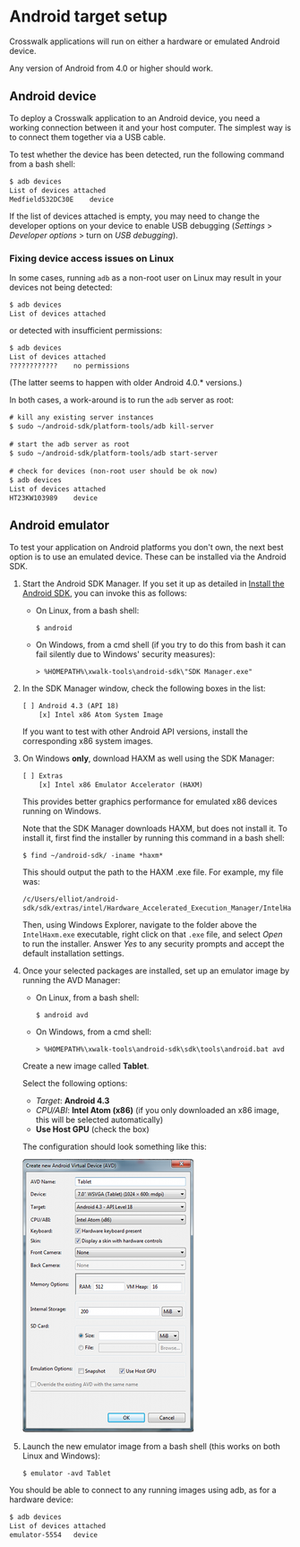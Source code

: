 # Android target setup

Crosswalk applications will run on either a hardware or emulated Android device.

Any version of Android from 4.0 or higher should work.

## Android device

To deploy a Crosswalk application to an Android device, you need a working connection between it and your host computer. The simplest way is to connect them together via a USB cable.

To test whether the device has been detected, run the following command from a bash shell:

    $ adb devices
    List of devices attached
    Medfield532DC30E	device

If the list of devices attached is empty, you may need to change the developer options on your device to enable USB debugging (*Settings* &gt; *Developer options* &gt; turn on *USB debugging*).

### Fixing device access issues on Linux

In some cases, running `adb` as a non-root user on Linux may result in your devices not being detected:

    $ adb devices
    List of devices attached

or detected with insufficient permissions:

    $ adb devices
    List of devices attached
    ????????????	no permissions

(The latter seems to happen with older Android 4.0.* versions.)

In both cases, a work-around is to run the `adb` server as root:

    # kill any existing server instances
    $ sudo ~/android-sdk/platform-tools/adb kill-server

    # start the adb server as root
    $ sudo ~/android-sdk/platform-tools/adb start-server

    # check for devices (non-root user should be ok now)
    $ adb devices
    List of devices attached
    HT23KW103989	device

## Android emulator

To test your application on Android platforms you don't own, the next best option is to use an emulated device. These can be installed via the Android SDK.

1.  Start the Android SDK Manager. If you set it up as detailed in [Install the Android SDK](#Install-the-Android-SDK), you can invoke this as follows:

    *   On Linux, from a bash shell:

            $ android

    *   On Windows, from a cmd shell (if you try to do this from bash it can fail silently due to Windows' security measures):

            > %HOMEPATH%\xwalk-tools\android-sdk\"SDK Manager.exe"

2.  In the SDK Manager window, check the following boxes in the list:

        [ ] Android 4.3 (API 18)
            [x] Intel x86 Atom System Image

    If you want to test with other Android API versions, install the corresponding x86 system images.

3.  On Windows **only**, download HAXM as well using the SDK Manager:

        [ ] Extras
            [x] Intel x86 Emulator Accelerator (HAXM)

    This provides better graphics performance for emulated x86 devices running on Windows.

    Note that the SDK Manager downloads HAXM, but does not install it. To install it, first find the installer by running this command in a bash shell:

        $ find ~/android-sdk/ -iname *haxm*

    This should output the path to the HAXM .exe file. For example, my file was:

        /c/Users/elliot/android-sdk/sdk/extras/intel/Hardware_Accelerated_Execution_Manager/IntelHaxm.exe

    Then, using Windows Explorer, navigate to the folder above the `IntelHaxm.exe` executable, right click on that `.exe` file, and select *Open* to run the installer. Answer *Yes* to any security prompts and accept the default installation settings.

4.  Once your selected packages are installed, set up an emulator image by running the AVD Manager:

    *   On Linux, from a bash shell:

            $ android avd

    *   On Windows, from a cmd shell:

            > %HOMEPATH%\xwalk-tools\android-sdk\sdk\tools\android.bat avd

    Create a new image called **Tablet**.

    Select the following options:

    *   *Target*: **Android 4.3**
    *   *CPU/ABI*: **Intel Atom (x86)** (if you only downloaded an x86 image, this will be selected automatically)
    *   **Use Host GPU** (check the box)

    The configuration should look something like this:

    <img src='assets/emulator.png'>

5.  Launch the new emulator image from a bash shell (this works on both Linux and Windows):

        $ emulator -avd Tablet

You should be able to connect to any running images using adb, as for a hardware device:

    $ adb devices
    List of devices attached
    emulator-5554	device
